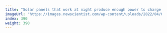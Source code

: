 ```yaml
---
title: "Solar panels that work at night produce enough power to charge a phone"
imageUrl: "https://images.newscientist.com/wp-content/uploads/2022/04/05155212/SEI_97228967.jpg?width=600"
index: 390
weight: 390
---
```

